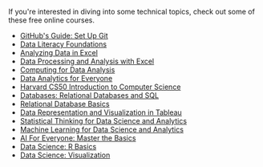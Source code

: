 <img style="display: none;" src="https://static.bc-edx.com/ai/ail-v-1-0/prework/m6/img/banner.jpg" alt="lesson banner" />

If you're interested in diving into some technical topics, check out some of these free online courses.

*   [GitHub's Guide: Set Up Git](https://docs.github.com/en/get-started/quickstart/set-up-git)
*   [Data Literacy Foundations](https://www.edx.org/course/data-literacy-foundations)
*   [Analyzing Data in Excel](https://www.edx.org/course/analyzing-data-with-excel)
*   [Data Processing and Analysis with Excel](https://www.edx.org/course/data-processing-and-analysis-with-excel)
*   [Computing for Data Analysis](https://www.edx.org/course/computing-for-data-analysis)
*   [Data Analytics for Everyone](https://www.edx.org/course/data-analytics-for-everyone)
*   [Harvard CS50 Introduction to Computer Science](https://www.edx.org/course/introduction-computer-science-harvardx-cs50x)
*   [Databases: Relational Databases and SQL](https://www.edx.org/course/databases-5-sql)
*   [Relational Database Basics](https://www.edx.org/course/relational-database-basics)
*   [Data Representation and Visualization in Tableau](https://www.edx.org/course/data-representation-and-visualization-in-tableau)
*   [Statistical Thinking for Data Science and Analytics](https://www.edx.org/course/statistical-thinking-for-data-science-and-analytic)
*   [Machine Learning for Data Science and Analytics](https://www.edx.org/course/machine-learning-for-data-science-and-analytics)
*   [AI For Everyone: Master the Basics](https://www.edx.org/course/artificial-intelligence-for-everyone)
*   [Data Science: R Basics](https://www.edx.org/course/data-science-r-basics)
*   [Data Science: Visualization](https://www.edx.org/course/data-science-visualization)

